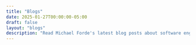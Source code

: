 ```yaml
---
title: "Blogs"
date: 2025-01-27T00:00:00-05:00
draft: false
layout: "blogs"
description: "Read Michael Forde's latest blog posts about software engineering, Amazon internship experiences, development tools, and insights from Columbia University CS studies."
---
```

